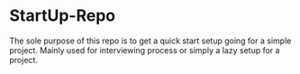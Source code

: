 # StartUp-Repo
The sole purpose of this repo is to get a quick start setup going for a simple project. Mainly used for interviewing process or simply a lazy setup for a project.
